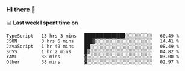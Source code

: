 ### Hi there 👋

<!--
**DBvc/DBvc** is a ✨ _special_ ✨ repository because its `README.md` (this file) appears on your GitHub profile.

Here are some ideas to get you started:

- 🔭 I’m currently working on ...
- 🌱 I’m currently learning ...
- 👯 I’m looking to collaborate on ...
- 🤔 I’m looking for help with ...
- 💬 Ask me about ...
- 📫 How to reach me: ...
- 😄 Pronouns: ...
- ⚡ Fun fact: ...
-->

📊 **Last week I spent time on**
<!--START_SECTION:waka-->

```text
TypeScript   13 hrs 3 mins   ███████████████░░░░░░░░░░   60.49 %
JSON         3 hrs 6 mins    ███▓░░░░░░░░░░░░░░░░░░░░░   14.41 %
JavaScript   1 hr 49 mins    ██░░░░░░░░░░░░░░░░░░░░░░░   08.49 %
SCSS         1 hr 2 mins     █▒░░░░░░░░░░░░░░░░░░░░░░░   04.82 %
YAML         38 mins         ▓░░░░░░░░░░░░░░░░░░░░░░░░   03.00 %
Other        38 mins         ▓░░░░░░░░░░░░░░░░░░░░░░░░   02.97 %
```

<!--END_SECTION:waka-->
